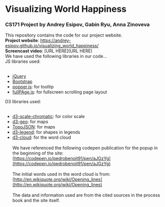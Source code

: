# Visualizing World Happiness
### CS171 Project by Andrey Esipov, Gabin Ryu, Anna Zinoveva  
This repository contains the code for our project website.  
​
**Project website**: https://andrey-esipov.github.io/visualizing_world_happiness/  
​
**Screencast video**: [URL HERE](URL HERE)  
​
We have used the following libraries in our code...  
​
JS libraries used:  
​
* [jQuery](https://jquery.com/)
* [Bootstrap](https://getbootstrap.com/)
* [popper.js](https://popper.js.org/): for tooltip
* [fullPAge.js](https://alvarotrigo.com/fullPage/): for fullscreen scrolling page layout
​
  
D3 libraries used:      
​
* [d3-scale-chromatic](https://github.com/d3/d3-scale-chromatic): for color scale
* [d3-geo](https://github.com/d3/d3-geo): for maps
* [TopoJSON](https://github.com/topojson/topojson): for maps
* [d3-legend](https://d3-legend.susielu.com/): for shapes in legends
* [d3-cloud](https://github.com/jasondavies/d3-cloud): for the word cloud  
​  
We have referenced the following codepen publication for the popup in the beginning of the site: [https://codepen.io/pedrobenoit91/pen/aJGzYg](https://codepen.io/pedrobenoit91/pen/aJGzYg)  
​  
The initial words used in the word cloud is from: [http://en.wikiquote.org/wiki/Opening_lines](http://en.wikiquote.org/wiki/Opening_lines)  
​  
The data and information used are from the cited sources in the process book and the site itself.  
